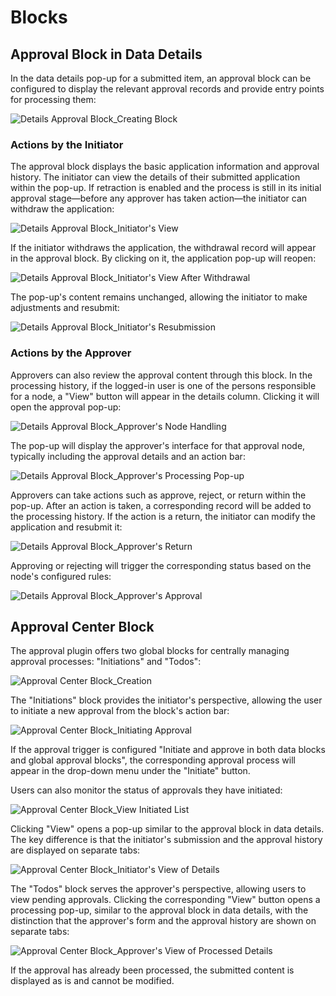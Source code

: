 # Blocks

## Approval Block in Data Details

In the data details pop-up for a submitted item, an approval block can be configured to display the relevant approval records and provide entry points for processing them:

![Details Approval Block_Creating Block](https://static-docs.nocobase.com/6b40f47474609d1dfd33618d80228189.png)

### Actions by the Initiator

The approval block displays the basic application information and approval history. The initiator can view the details of their submitted application within the pop-up. If retraction is enabled and the process is still in its initial approval stage—before any approver has taken action—the initiator can withdraw the application:

![Details Approval Block_Initiator's View](https://static-docs.nocobase.com/5c7d4a6dca8de820d154487e41808c2a.png)

If the initiator withdraws the application, the withdrawal record will appear in the approval block. By clicking on it, the application pop-up will reopen:

![Details Approval Block_Initiator's View After Withdrawal](https://static-docs.nocobase.com/df52cb5203c1fd0a2f7af1757fbf6ecd.png)

The pop-up's content remains unchanged, allowing the initiator to make adjustments and resubmit:

![Details Approval Block_Initiator's Resubmission](https://static-docs.nocobase.com/4b3a6119e9871760d2dbdc8a2a75ff2c.png)

### Actions by the Approver

Approvers can also review the approval content through this block. In the processing history, if the logged-in user is one of the persons responsible for a node, a "View" button will appear in the details column. Clicking it will open the approval pop-up:

![Details Approval Block_Approver's Node Handling](https://static-docs.nocobase.com/b160090482823ff5dc87592d0d5cedec.png)

The pop-up will display the approver's interface for that approval node, typically including the approval details and an action bar:

![Details Approval Block_Approver's Processing Pop-up](https://static-docs.nocobase.com/26acffffd314e86a658334ae9bef9d9b.png)

Approvers can take actions such as approve, reject, or return within the pop-up. After an action is taken, a corresponding record will be added to the processing history. If the action is a return, the initiator can modify the application and resubmit it:

![Details Approval Block_Approver's Return](https://static-docs.nocobase.com/5da879b24923ed25c31be658636ada64.png)

Approving or rejecting will trigger the corresponding status based on the node's configured rules:

![Details Approval Block_Approver's Approval](https://static-docs.nocobase.com/b020b1f82fce7c27b905ecf0b4c0046d.png)

## Approval Center Block

The approval plugin offers two global blocks for centrally managing approval processes: "Initiations" and "Todos":

![Approval Center Block_Creation](https://static-docs.nocobase.com/fb3957320f082159f6f1f908937894b6.png)

The "Initiations" block provides the initiator's perspective, allowing the user to initiate a new approval from the block's action bar:

![Approval Center Block_Initiating Approval](https://static-docs.nocobase.com/a888630f892f15882eb1ec6b8826c528.png)

If the approval trigger is configured "Initiate and approve in both data blocks and global approval blocks", the corresponding approval process will appear in the drop-down menu under the "Initiate" button.

Users can also monitor the status of approvals they have initiated:

![Approval Center Block_View Initiated List](https://static-docs.nocobase.com/4379ff809ae6a545dccab434cf6a6cfb.png)

Clicking "View" opens a pop-up similar to the approval block in data details. The key difference is that the initiator's submission and the approval history are displayed on separate tabs:

![Approval Center Block_Initiator's View of Details](https://static-docs.nocobase.com/234edf3af9a3fb9e3c7aa820c3befd66.png)

The "Todos" block serves the approver's perspective, allowing users to view pending approvals. Clicking the corresponding "View" button opens a processing pop-up, similar to the approval block in data details, with the distinction that the approver's form and the approval history are shown on separate tabs:

![Approval Center Block_Approver's View of Processed Details](https://static-docs.nocobase.com/bc425bd18837d6a918c609849c38da5d.png)

If the approval has already been processed, the submitted content is displayed as is and cannot be modified.
